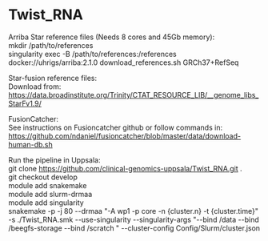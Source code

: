 # Twist_RNA
Arriba Star reference files (Needs 8 cores and 45Gb memory):<br>
mkdir /path/to/references<br>
singularity exec -B /path/to/references:/references docker://uhrigs/arriba:2.1.0 download_references.sh GRCh37+RefSeq


Star-fusion reference files:<br>
Download from: https://data.broadinstitute.org/Trinity/CTAT_RESOURCE_LIB/__genome_libs_StarFv1.9/


FusionCatcher:<br>
See instructions on Fusioncatcher github or follow commands in:<br>
https://github.com/ndaniel/fusioncatcher/blob/master/data/download-human-db.sh


Run the pipeline in Uppsala: <br>
git clone https://github.com/clinical-genomics-uppsala/Twist_RNA.git . <br>
git checkout develop <br>
module add snakemake<br>
module add slurm-drmaa<br>
module add singularity<br>
snakemake -p -j 80 --drmaa "-A wp1 -p core -n {cluster.n} -t {cluster.time}" -s ./Twist_RNA.smk --use-singularity --singularity-args "--bind /data --bind /beegfs-storage --bind /scratch " --cluster-config Config/Slurm/cluster.json
